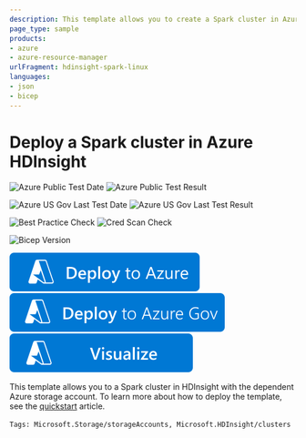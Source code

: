 ```yaml
---
description: This template allows you to create a Spark cluster in Azure HDInsight. 
page_type: sample
products:
- azure
- azure-resource-manager
urlFragment: hdinsight-spark-linux
languages:
- json
- bicep
---
```

# Deploy a Spark cluster in Azure HDInsight

![Azure Public Test Date](https://azurequickstartsservice.blob.core.windows.net/badges/quickstarts/microsoft.hdinsight/hdinsight-spark-linux/PublicLastTestDate.svg)
![Azure Public Test Result](https://azurequickstartsservice.blob.core.windows.net/badges/quickstarts/microsoft.hdinsight/hdinsight-spark-linux/PublicDeployment.svg)

![Azure US Gov Last Test Date](https://azurequickstartsservice.blob.core.windows.net/badges/quickstarts/microsoft.hdinsight/hdinsight-spark-linux/FairfaxLastTestDate.svg)
![Azure US Gov Last Test Result](https://azurequickstartsservice.blob.core.windows.net/badges/quickstarts/microsoft.hdinsight/hdinsight-spark-linux/FairfaxDeployment.svg)

![Best Practice Check](https://azurequickstartsservice.blob.core.windows.net/badges/quickstarts/microsoft.hdinsight/hdinsight-spark-linux/BestPracticeResult.svg)
![Cred Scan Check](https://azurequickstartsservice.blob.core.windows.net/badges/quickstarts/microsoft.hdinsight/hdinsight-spark-linux/CredScanResult.svg)

![Bicep Version](https://azurequickstartsservice.blob.core.windows.net/badges/quickstarts/microsoft.hdinsight/hdinsight-spark-linux/BicepVersion.svg)

[![Deploy To Azure](https://raw.githubusercontent.com/Azure/azure-quickstart-templates/master/1-CONTRIBUTION-GUIDE/images/deploytoazure.svg?sanitize=true)](https://portal.azure.com/#create/Microsoft.Template/uri/https%3A%2F%2Fraw.githubusercontent.com%2FAzure%2Fazure-quickstart-templates%2Fmaster%2Fquickstarts%2Fmicrosoft.hdinsight%2Fhdinsight-spark-linux%2Fazuredeploy.json)
[![Deploy To Azure US Gov](https://raw.githubusercontent.com/Azure/azure-quickstart-templates/master/1-CONTRIBUTION-GUIDE/images/deploytoazuregov.svg?sanitize=true)](https://portal.azure.us/#create/Microsoft.Template/uri/https%3A%2F%2Fraw.githubusercontent.com%2FAzure%2Fazure-quickstart-templates%2Fmaster%2Fquickstarts%2Fmicrosoft.hdinsight%2Fhdinsight-spark-linux%2Fazuredeploy.json)
[![Visualize](https://raw.githubusercontent.com/Azure/azure-quickstart-templates/master/1-CONTRIBUTION-GUIDE/images/visualizebutton.svg?sanitize=true)](http://armviz.io/#/?load=https%3A%2F%2Fraw.githubusercontent.com%2FAzure%2Fazure-quickstart-templates%2Fmaster%2Fquickstarts%2Fmicrosoft.hdinsight%2Fhdinsight-spark-linux%2Fazuredeploy.json)

This template allows you to a Spark cluster in HDInsight with the dependent Azure storage account. To learn more about how to deploy the template, see the [quickstart](https://docs.microsoft.com/azure/hdinsight/spark/apache-spark-jupyter-spark-sql) article.

`Tags: Microsoft.Storage/storageAccounts, Microsoft.HDInsight/clusters`
